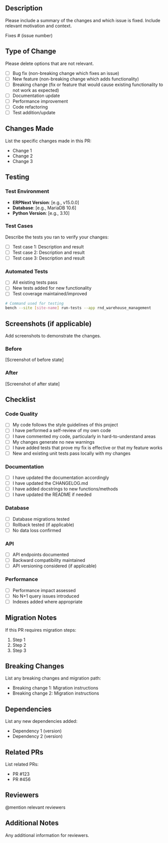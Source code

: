## Description
Please include a summary of the changes and which issue is fixed. Include relevant motivation and context.

Fixes # (issue number)

## Type of Change
Please delete options that are not relevant.

- [ ] Bug fix (non-breaking change which fixes an issue)
- [ ] New feature (non-breaking change which adds functionality)
- [ ] Breaking change (fix or feature that would cause existing functionality to not work as expected)
- [ ] Documentation update
- [ ] Performance improvement
- [ ] Code refactoring
- [ ] Test addition/update

## Changes Made
List the specific changes made in this PR:

- Change 1
- Change 2
- Change 3

## Testing

### Test Environment
- **ERPNext Version**: [e.g., v15.0.0]
- **Database**: [e.g., MariaDB 10.6]
- **Python Version**: [e.g., 3.10]

### Test Cases
Describe the tests you ran to verify your changes:

- [ ] Test case 1: Description and result
- [ ] Test case 2: Description and result
- [ ] Test case 3: Description and result

### Automated Tests
- [ ] All existing tests pass
- [ ] New tests added for new functionality
- [ ] Test coverage maintained/improved

```bash
# Command used for testing
bench --site [site-name] run-tests --app rnd_warehouse_management
```

## Screenshots (if applicable)
Add screenshots to demonstrate the changes.

### Before
[Screenshot of before state]

### After
[Screenshot of after state]

## Checklist

### Code Quality
- [ ] My code follows the style guidelines of this project
- [ ] I have performed a self-review of my own code
- [ ] I have commented my code, particularly in hard-to-understand areas
- [ ] My changes generate no new warnings
- [ ] I have added tests that prove my fix is effective or that my feature works
- [ ] New and existing unit tests pass locally with my changes

### Documentation
- [ ] I have updated the documentation accordingly
- [ ] I have updated the CHANGELOG.md
- [ ] I have added docstrings to new functions/methods
- [ ] I have updated the README if needed

### Database
- [ ] Database migrations tested
- [ ] Rollback tested (if applicable)
- [ ] No data loss confirmed

### API
- [ ] API endpoints documented
- [ ] Backward compatibility maintained
- [ ] API versioning considered (if applicable)

### Performance
- [ ] Performance impact assessed
- [ ] No N+1 query issues introduced
- [ ] Indexes added where appropriate

## Migration Notes
If this PR requires migration steps:

1. Step 1
2. Step 2
3. Step 3

## Breaking Changes
List any breaking changes and migration path:

- Breaking change 1: Migration instructions
- Breaking change 2: Migration instructions

## Dependencies
List any new dependencies added:

- Dependency 1 (version)
- Dependency 2 (version)

## Related PRs
List related PRs:

- PR #123
- PR #456

## Reviewers
@mention relevant reviewers

## Additional Notes
Any additional information for reviewers.

